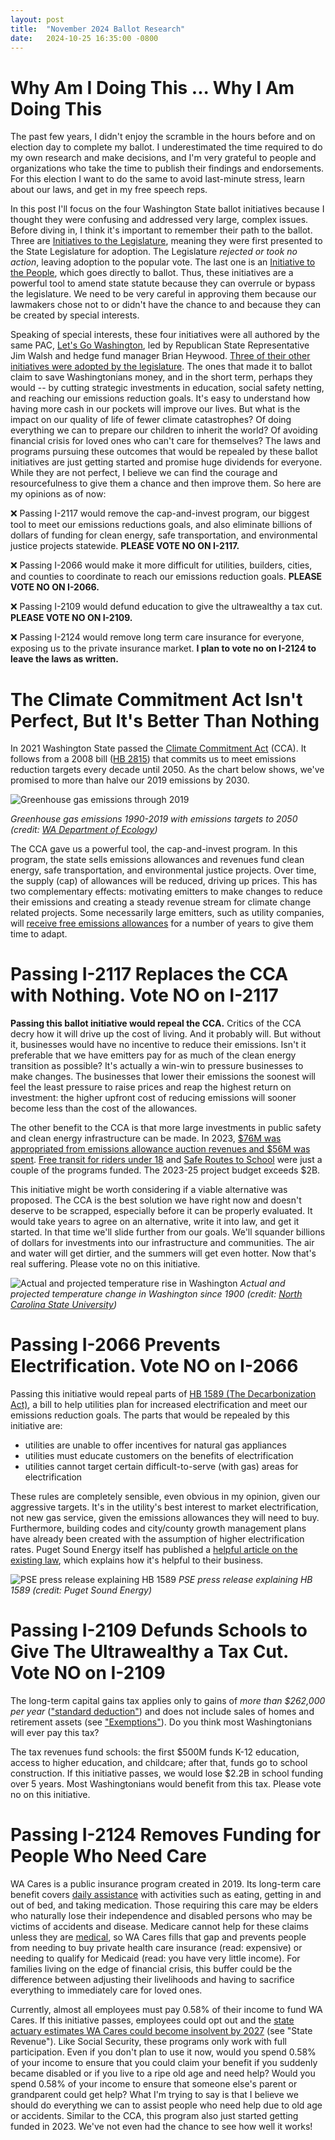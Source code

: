 ```yaml
---
layout: post
title:  "November 2024 Ballot Research"
date:   2024-10-25 16:35:00 -0800
---
```


# Why Am I Doing This ... Why I Am Doing This

The past few years, I didn't enjoy the scramble in the hours before and on election day to complete my ballot. I underestimated the time required to do my own research and make decisions, and I'm very grateful to people and organizations who take the time to publish their findings and endorsements. For this election I want to do the same to avoid last-minute stress, learn about our laws, and get in my free speech reps.

In this post I'll focus on the four Washington State ballot initiatives because I thought they were confusing and addressed very large, complex issues. Before diving in, I think it's important to remember their path to the ballot. Three are [Initiatives to the Legislature](https://ballotpedia.org/Initiative_to_the_Legislature_(Washington)), meaning they were first presented to the State Legislature for adoption. The Legislature *rejected or took no action*, leaving adoption to the popular vote. The last one is an [Initiative to the People](https://ballotpedia.org/Initiative_to_the_People_(Washington)), which goes directly to ballot. Thus, these initiatives are a powerful tool to amend state statute because they can overrule or bypass the legislature. We need to be very careful in approving them because our lawmakers chose not to or didn't have the chance to and because they can be created by special interests.

Speaking of special interests, these four initiatives were all authored by the same PAC, [Let's Go Washington](https://ballotpedia.org/Let%27s_Go_Washington_PAC_(2024)), led by Republican State Representative Jim Walsh and hedge fund manager Brian Heywood. [Three of their other initiatives were adopted by the legislature](https://letsgowashington.com/faq/). The ones that made it to ballot claim to save Washingtonians money, and in the short term, perhaps they would -- by cutting strategic investments in education, social safety netting, and reaching our emissions reduction goals. It's easy to understand how having more cash in our pockets will improve our lives. But what is the impact on our quality of life of fewer climate catastrophes? Of doing everything we can to prepare our children to inherit the world? Of avoiding financial crisis for loved ones who can't care for themselves? The laws and programs pursuing these outcomes that would be repealed by these ballot initiatives are just getting started and promise huge dividends for everyone. While they are not perfect, I believe we can find the courage and resourcefulness to give them a chance and then improve them. So here are my opinions as of now:

❌ Passing I-2117 would remove the cap-and-invest program, our biggest tool to meet our emissions reductions goals, and also eliminate billions of dollars of funding for clean energy, safe transportation, and environmental justice projects statewide. **PLEASE VOTE NO ON I-2117.**

❌ Passing I-2066 would make it more difficult for utilities, builders, cities, and counties to coordinate to reach our emissions reduction goals. **PLEASE VOTE NO ON I-2066.**

❌ Passing I-2109 would defund education to give the ultrawealthy a tax cut. **PLEASE VOTE NO ON I-2109.**

❌ Passing I-2124 would remove long term care insurance for everyone, exposing us to the private insurance market. **I plan to vote no on I-2124 to leave the laws as written.**

# The Climate Commitment Act Isn't Perfect, But It's Better Than Nothing

In 2021 Washington State passed the [Climate Commitment Act](https://apps.ecology.wa.gov/publications/documents/2414065.pdf) (CCA). It follows from a 2008 bill ([HB 2815](https://apps.leg.wa.gov/billsummary/?BillNumber=2815&Year=2007&Initiative=false)) that commits us to meet emissions reduction targets every decade until 2050. As the chart below shows, we've promised to more than halve our 2019 emissions by 2030.

![Greenhouse gas emissions through 2019](/assets/img/2024-10-25-ghg-emissions.png)

*Greenhouse gas emissions 1990-2019 with emissions targets to 2050 (credit: [WA Department of Ecology](https://ecology.wa.gov/air-climate/reducing-greenhouse-gas-emissions/tracking-greenhouse-gases/ghg-inventories))*

The CCA gave us a powerful tool, the cap-and-invest program. In this program, the state sells emissions allowances and revenues fund clean energy, safe transportation, and environmental justice projects. Over time, the supply (cap) of allowances will be reduced, driving up prices. This has two complementary effects: motivating emitters to make changes to reduce their emissions and creating a steady revenue stream for climate change related projects. Some necessarily large emitters, such as utility companies, will [receive free emissions allowances](https://ecology.wa.gov/air-climate/climate-commitment-act/cap-and-invest/no-cost-allowances) for a number of years to give them time to adapt.

# Passing I-2117 Replaces the CCA with Nothing. Vote NO on I-2117

**Passing this ballot initiative would repeal the CCA.** Critics of the CCA decry how it will drive up the cost of living. And it probably will. But without it, businesses would have no incentive to reduce their emissions. Isn't it preferable that we have emitters pay for as much of the clean energy transition as possible? It's actually a win-win to pressure businesses to make changes. The businesses that lower their emissions the soonest will feel the least pressure to raise prices and reap the highest return on investment: the higher upfront cost of reducing emissions will sooner become less than the cost of the allowances.

The other benefit to the CCA is that more large investments in public safety and clean energy infrastructure can be made. In 2023, [$76M was appropriated from emissions allowance auction revenues and $56M was spent](https://apps.ecology.wa.gov/publications/documents/2314020.pdf). [Free transit for riders under 18](https://wsdot.wa.gov/about/news/2022/youth-can-ride-transit-free-most-washington) and [Safe Routes to School](https://wsdot.wa.gov/business-wsdot/support-local-programs/funding-programs/safe-routes-school-program) were just a couple of the programs funded. The 2023-25 project budget exceeds $2B.

This initiative might be worth considering if a viable alternative was proposed. The CCA is the best solution we have right now and doesn't deserve to be scrapped, especially before it can be properly evaluated. It would take years to agree on an alternative, write it into law, and get it started. In that time we'll slide further from our goals. We'll squander billions of dollars for investments into our infrastructure and communities. The air and water will get dirtier, and the summers will get even hotter. Now that's real suffering. Please vote no on this initiative.

![Actual and projected temperature rise in Washington](/assets/img/2024-10-25-wa-temp-rise-model.png)
*Actual and projected temperature change in Washington since 1900 (credit: [North Carolina State University](https://ml-ng.ncics.org/?server=ace.ncics.org&figure=%2Fgraphics%2FwmiMiNaaP5qAkxynD))*

# Passing I-2066 Prevents Electrification. Vote NO on I-2066

Passing this initiative would repeal parts of [HB 1589 (The Decarbonization Act)](https://lawfilesext.leg.wa.gov/biennium/2023-24/Pdf/Bill%20Reports/House/1589-S.E%20HBR%20FBR%2024.pdf?q=20241023182510), a bill to help utilities plan for increased electrification and meet our emissions reduction goals. The parts that would be repealed by this initiative are:

* utilities are unable to offer incentives for natural gas appliances
* utilities must educate customers on the benefits of electrification
* utilities cannot target certain difficult-to-serve (with gas) areas for electrification

These rules are completely sensible, even obvious in my opinion, given our aggressive targets. It's in the utility's best interest to market electrification, not new gas service, given the emissions allowances they will need to buy. Furthermore, building codes and city/county growth management plans have already been created with the assumption of higher electrification rates. Puget Sound Energy itself has published a [helpful article on the existing law](https://www.pse.com/en/press-release/details/Facts-about-HB-1589), which explains how it's helpful to their business.

![PSE press release explaining HB 1589](/assets/img/2024-10-25-pse-hb1589.png)
*PSE press release explaining HB 1589 (credit: Puget Sound Energy)*

# Passing I-2109 Defunds Schools to Give The Ultrawealthy a Tax Cut. Vote NO on I-2109

The long-term capital gains tax applies only to gains of *more than $262,000 per year* (["standard deduction"](https://dor.wa.gov/taxes-rates/other-taxes/capital-gains-tax)) and does not include sales of homes and retirement assets (see ["Exemptions"](https://dor.wa.gov/taxes-rates/other-taxes/capital-gains-tax)). Do you think most Washingtonians will ever pay this tax?

The tax revenues fund schools: the first $500M funds K-12 education, access to higher education, and childcare; after that, funds go to school construction. If this initiative passes, we would lose $2.2B in school funding over 5 years. Most Washingtonians would benefit from this tax. Please vote no on this initiative.

# Passing I-2124 Removes Funding for People Who Need Care

WA Cares is a public insurance program created in 2019. Its long-term care benefit covers [daily assistance](https://wacaresfund.wa.gov/how-it-works#care-need-requirement) with activities such as eating, getting in and out of bed, and taking medication. Those requiring this care may be elders who naturally lose their independence and disabled persons who may be victims of accidents and disease. Medicare cannot help for these claims unless they are [medical](https://www.medicare.gov/coverage/long-term-care), so WA Cares fills that gap and prevents people from needing to buy private health care insurance (read: expensive) or needing to qualify for Medicaid (read: you have very little income). For families living on the edge of financial crisis, this buffer could be the difference between adjusting their livelihoods and having to sacrifice everything to immediately care for loved ones.

Currently, almost all employees must pay 0.58% of their income to fund WA Cares. If this initiative passes, employees could opt out and the [state actuary estimates WA Cares could become insolvent by 2027](https://www.sos.wa.gov/sites/default/files/2024-09/Voters%20Pamphlet%202024%20-%20Edition%2006%20-%20King%20-%20Seattle_0.pdf) (see "State Revenue"). Like Social Security, these programs only work with full participation. Even if you don't plan to use it now, would you spend 0.58% of your income to ensure that you could claim your benefit if you suddenly became disabled or if you live to a ripe old age and need help? Would you spend 0.58% of your income to ensure that someone else's parent or grandparent could get help? What I'm trying to say is that I believe we should do everything we can to assist people who need help due to old age or accidents. Similar to the CCA, this program also just started getting funded in 2023. We've not even had the chance to see how well it works!